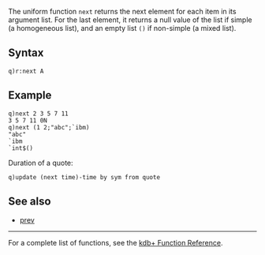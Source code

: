 The uniform function `next` returns the next element for each item in its argument list. For the last element, it returns a null value of the list if simple (a homogeneous list), and an empty list `()` if non-simple (a mixed list).

Syntax
------

    q)r:next A

Example
-------

    q)next 2 3 5 7 11
    3 5 7 11 0N
    q)next (1 2;"abc";`ibm)
    "abc"
    `ibm
    `int$()

Duration of a quote:

    q)update (next time)-time by sym from quote

See also
--------

-   [prev](Reference/prev "wikilink")

------------------------------------------------------------------------

For a complete list of functions, see the [kdb+ Function Reference](Reference "wikilink").
